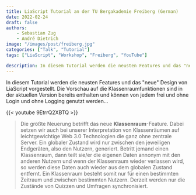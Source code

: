 ```yaml
---
title: LiaScript Tutorial an der TU Bergakademie Freiberg (German)
date: 2022-02-24
draft: false
authors:
    - Sebastian Zug
    - André Dietrich
image: "/images/post/freiberg.jpg"
categories: ["Talk", "Tutorial"]
tags: ["LiaScript", "Workshop", "Freiberg", "YouTube"]

description: In diesem Tutorial werden die neusten Features und das "neue" Design von LiaScript vorgestellt. Die Vorschau auf die Klassenraumfunktionen sind in der aktuellen Version bereits enthalten und können von jedem frei und ohne Login und ohne Logging genutzt werden...
---
```


In diesem Tutorial werden die neusten Features und das "neue" Design von LiaScript vorgestellt. Die Vorschau auf die Klassenraumfunktionen sind in der aktuellen Version bereits enthalten und können von jedem frei und ohne Login und ohne Logging genutzt werden...

{{< youtube 9EtrrQ2XBTQ >}}

> Die größte Neuerung betrifft das neue __Klassenraum__-Feature. Dabei setzen wir auch bei unserer Interpretation von Klassenräumen auf leichtgewichtige Web 3.0 Technologien die ganz ohne zentrale Server. Ein globaler Zustand wird nur zwischen den jeweiligen Endgeräten, also den Nutzern, generiert. Betritt jemand einen Klassenraum, dann teilt sie/er die eigenen Daten annonym mit den anderen Nutzern und wenn der Klassenraum wieder verlassen wird, so werden diese Daten auch wieder aus dem globalen Zustand entfernt. Ein Klassenraum besteht somit nur für einen bestimmten Zeitraum und zwischen bestimmten Nutzern. Derzeit werden nur die Zustände von Quizzen und Umfragen synchronisiert.

